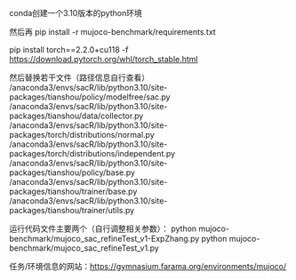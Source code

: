 conda创建一个3.10版本的python环境

然后再
pip install -r mujoco-benchmark/requirements.txt

pip install torch==2.2.0+cu118 -f https://download.pytorch.org/whl/torch_stable.html

然后替换若干文件（路径信息自行查看）
/anaconda3/envs/sacR/lib/python3.10/site-packages/tianshou/policy/modelfree/sac.py
/anaconda3/envs/sacR/lib/python3.10/site-packages/tianshou/data/collector.py
/anaconda3/envs/sacR/lib/python3.10/site-packages/torch/distributions/normal.py
/anaconda3/envs/sacR/lib/python3.10/site-packages/torch/distributions/independent.py
/anaconda3/envs/sacR/lib/python3.10/site-packages/tianshou/policy/base.py
/anaconda3/envs/sacR/lib/python3.10/site-packages/tianshou/trainer/base.py
/anaconda3/envs/sacR/lib/python3.10/site-packages/tianshou/trainer/utils.py

运行代码文件主要两个（自行调整相关参数）：
python mujoco-benchmark/mujoco_sac_refineTest_v1-ExpZhang.py
python mujoco-benchmark/mujoco_sac_refineTest_v1.py

任务/环境信息的网站：https://gymnasium.farama.org/environments/mujoco/
